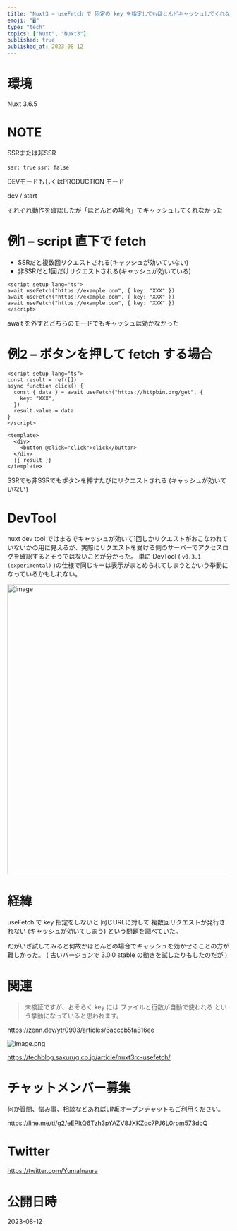 ```yaml
---
title: "Nuxt3 – useFetch で 固定の key を指定してもほとんどキャッシュしてくれない件"
emoji: "🖥"
type: "tech"
topics: ["Nuxt", "Nuxt3"]
published: true
published_at: 2023-08-12
---
```


# 環境

Nuxt 3.6.5

# NOTE

SSRまたは非SSR

`ssr: true`
`ssr: false`

DEVモードもしくはPRODUCTION モード

dev / start

それぞれ動作を確認したが「ほとんどの場合」でキャッシュしてくれなかった

# 例1 – script 直下で fetch

- SSRだと複数回リクエストされる(キャッシュが効いていない)
- 非SSRだと1回だけリクエストされる(キャッシュが効いている)

```vue
<script setup lang="ts">
await useFetch("https://example.com", { key: "XXX" })
await useFetch("https://example.com", { key: "XXX" })
await useFetch("https://example.com", { key: "XXX" })
</script>
```

await を外すとどちらのモードでもキャッシュは効かなかった

# 例2 – ボタンを押して fetch する場合

```vue
<script setup lang="ts">
const result = ref([])
async function click() {
  const { data } = await useFetch("https://httpbin.org/get", {
    key: "XXX",
  })
  result.value = data
}
</script>

<template>
  <div>
    <button @click="click">click</button>
  </div>
  {{ result }}
</template>
```

SSRでも非SSRでもボタンを押すたびにリクエストされる (キャッシュが効いていない)


# DevTool

nuxt dev tool  ではまるでキャッシュが効いて1回しかリクエストがおこなわれていないかの用に見えるが、実際にリクエストを受ける側のサーバーでアクセスログを確認するとそうではないことが分かった。
単に DevTool  ( `v0.3.1 (experimental)` )の仕様で同じキーは表示がまとめられてしまうとかいう挙動になっているかもしれない。

<img width="657" alt="image" src="https://github.com/YumaInaura/YumaInaura/assets/13635059/fec66bcb-1239-454f-91a2-24fae1ab5d3d">


# 経緯

useFetch で key 指定をしないと 同じURLに対して 複数回リクエストが発行されない (キャッシュが効いてしまう) という問題を調べていた。

だがいざ試してみると何故かほとんどの場合でキャッシュを効かせることの方が難しかった。
( 古いバージョンで 3.0.0 stable の動きを試したりもしたのだが )

# 関連

>未検証ですが、おそらく key には ファイルと行数が自動で使われる という挙動になっていると思われます。

https://zenn.dev/ytr0903/articles/6acccb5fa816ee

![image.png](https://qiita-image-store.s3.ap-northeast-1.amazonaws.com/0/89618/be47fe45-59ed-999a-b006-c9e79e53ec5a.png)

https://techblog.sakurug.co.jp/article/nuxt3rc-usefetch/

# チャットメンバー募集


何か質問、悩み事、相談などあればLINEオープンチャットもご利用ください。

https://line.me/ti/g2/eEPltQ6Tzh3pYAZV8JXKZqc7PJ6L0rpm573dcQ


# Twitter

https://twitter.com/YumaInaura



# 公開日時

2023-08-12
